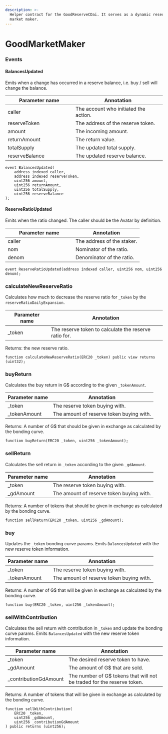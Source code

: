 ```yaml
---
description: >-
  Helper contract for the GoodReserveCDai. It serves as a dynamic reserve ratio
  market maker.
---
```


# GoodMarketMaker

### Events

#### BalancesUpdated

Emits when a change has occurred in a reserve balance, i.e. buy / sell will change the balance.

<table><thead><tr><th width="200.9737758180553">Parameter name</th><th>Annotation</th></tr></thead><tbody><tr><td>caller</td><td>The account who initiated the action.</td></tr><tr><td>reserveToken</td><td>The address of the reserve token.</td></tr><tr><td>amount</td><td>The incoming amount.</td></tr><tr><td>returnAmount</td><td>The return value.</td></tr><tr><td>totalSupply</td><td>The updated total supply.</td></tr><tr><td>reserveBalance</td><td>The updated reserve balance.</td></tr></tbody></table>

```
event BalancesUpdated(
    address indexed caller,
    address indexed reserveToken,
    uint256 amount,
    uint256 returnAmount,
    uint256 totalSupply,
    uint256 reserveBalance
);
```

#### ReserveRatioUpdated

Emits when the ratio changed. The caller should be the Avatar by definition.

<table><thead><tr><th width="200.9737758180553">Parameter name</th><th>Annotation</th></tr></thead><tbody><tr><td>caller</td><td>The address of the staker.</td></tr><tr><td>nom</td><td>Nominator of the ratio.</td></tr><tr><td>denom</td><td>Denominator of the ratio.</td></tr></tbody></table>

```
event ReserveRatioUpdated(address indexed caller, uint256 nom, uint256 denom);
```

### calculateNewReserveRatio

Calculates how much to decrease the reserve ratio for `_token` by the `reserveRatioDailyExpansion`.

| Parameter name | Annotation                                            |
| -------------- | ----------------------------------------------------- |
| \_token        | The reserve token to calculate the reserve ratio for. |

Returns: the new reserve ratio.

```
function calculateNewReserveRatio(ERC20 _token) public view returns (uint32);
```

### buyReturn

Calculates the buy return in G$ according to the given `_tokenAmount`.

| Parameter name | Annotation                               |
| -------------- | ---------------------------------------- |
| \_token        | The reserve token buying with.           |
| \_tokenAmount  | The amount of reserve token buying with. |

Returns: A number of G$ that should be given in exchange as calculated by the bonding curve.

```
function buyReturn(ERC20 _token, uint256 _tokenAmount);
```

### sellReturn

Calculates the sell return in `_token` according to the given `_gdAmount`.

| Parameter name | Annotation                               |
| -------------- | ---------------------------------------- |
| \_token        | The reserve token buying with.           |
| \_gdAmount     | The amount of reserve token buying with. |

Returns: A number of tokens that should be given in exchange as calculated by the bonding curve.

```
function sellReturn(ERC20 _token, uint256 _gdAmount);
```

### buy

Updates the `_token` bonding curve params. Emits `BalancesUpdated` with the new reserve token information.

| Parameter name | Annotation                               |
| -------------- | ---------------------------------------- |
| \_token        | The reserve token buying with.           |
| \_tokenAmount  | The amount of reserve token buying with. |

Returns: A number of G$ that will be given in exchange as calculated by the bonding curve.

```
function buy(ERC20 _token, uint256 _tokenAmount);
```

### sellWithContribution

Calculates the sell return with contribution in `_token` and update the bonding curve params. Emits `BalancesUpdated` with the new reserve token information.

| Parameter name         | Annotation                                                             |
| ---------------------- | ---------------------------------------------------------------------- |
| \_token                | The desired reserve token to have.                                     |
| \_gdAmount             | The amount of G$ that are sold.                                        |
| \_contributionGdAmount | The number of G$ tokens that will not be traded for the reserve token. |

Returns: A number of tokens that will be given in exchange as calculated by the bonding curve.

```
function sellWithContribution(
	ERC20 _token,
	uint256 _gdAmount,
	uint256 _contributionGdAmount
) public returns (uint256);
```
